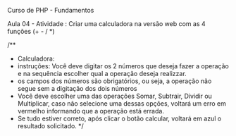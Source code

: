 Curso de PHP - Fundamentos

Aula 04 - Atividade :
Criar uma calculadora na versão web com as 4 funções (+ - / *)

/**
 * Calculadora:
 * instruções: Você deve digitar os 2 números que deseja fazer a operação e na sequência escolher qual a operação deseja realizzar.
 * os campos dos números são obrigatórios, ou seja, a operação não segue sem a digitação dos dois números
 * Você deve escolher uma das operações Somar, Subtrair, Dividir ou Multiplicar, caso não selecione uma dessas opções, voltará um erro em vermelho informando que a operação está errada.
 * Se tudo estiver correto, após clicar o botão calcular, voltará em azul o resultado solicitado.
 */